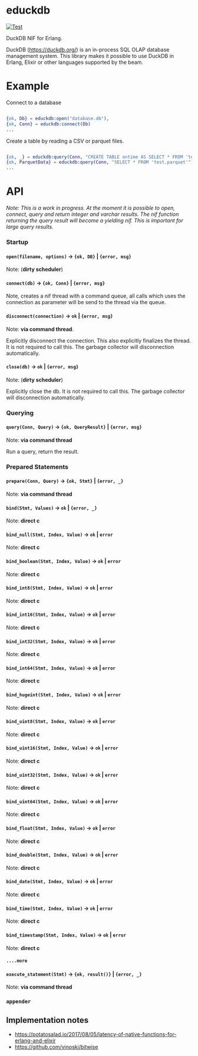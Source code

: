 # educkdb

[![Test](https://github.com/mmzeeman/educkdb/actions/workflows/test.yml/badge.svg)](https://github.com/mmzeeman/educkdb/actions/workflows/test.yml)

DuckDB NIF for Erlang. 

DuckDB (https://duckdb.org/) is an in-process SQL OLAP database management system. This library makes it possible to 
use DuckDB in Erlang, Elixir or other languages supported by the beam.

# Example

Connect to a database

```erlang

{ok, Db} = educkdb:open("database.db"),
{ok, Conn} = educkdb:connect(Db)
...
```

Create a table by reading a CSV or parquet files.

```erlang

{ok, _} = educkdb:query(Conn, "CREATE TABLE ontime AS SELECT * FROM 'test.csv'"),
{ok, ParquetData} = educkdb:query(Conn, "SELECT * FROM 'test.parquet'"),
...
```


# API

*Note: This is a work in progress. At the moment it is possible to open, connect, query and return integer and
varchar results. The nif function returning the query result will become a yielding nif. This is important for
large query results.*

### Startup

#### `open(filename, options)` -> `{ok, DB}` | `{error, msg}` 

Note: (**dirty scheduler**) 

#### `connect(db)` -> `{ok, Conn}` | `{error, msg}`

Note, creates a nif thread with a command queue, all calls which uses the 
connection as parameter will be send to the thread via the queue.

#### `disconnect(connection)` -> `ok` | `{error, msg}`

Note: **via command thread**.

Explicitly disconnect the connection. This also explicitly finalizes the thread.
It is not required to call this. The garbage collector will disconnection 
automatically.

#### `close(db)` -> `ok` | `{error, msg}`

Note: (**dirty scheduler**)

Explicitly close the db. It is not required to call this. The garbage collector 
will disconnection automatically.

### Querying

#### `query(Conn, Query)` -> `{ok, QueryResult}` | `{error, msg}`

Note: **via command thread**

Run a query, return the result.

### Prepared Statements

#### `prepare(Conn, Query)` -> `{ok, Stmt}` | `{error, _}`

Note: **via command thread**

#### `bind(Stmt, Values)` -> `ok` | `{error, _}`

Note: **direct c**

#### `bind_null(Stmt, Index, Value)` -> `ok` | `error`
Note: **direct c**

#### `bind_boolean(Stmt, Index, Value)` -> `ok` | `error`
Note: **direct c**

#### `bind_int8(Stmt, Index, Value)` -> `ok` | `error`
Note: **direct c**

#### `bind_int16(Stmt, Index, Value)` -> `ok` | `error`
Note: **direct c**

#### `bind_int32(Stmt, Index, Value)` -> `ok` | `error`
Note: **direct c**

#### `bind_int64(Stmt, Index, Value)` -> `ok` | `error`
Note: **direct c**

#### `bind_hugeint(Stmt, Index, Value)` -> `ok` | `error`
Note: **direct c**

#### `bind_uint8(Stmt, Index, Value)` -> `ok` | `error`
Note: **direct c**

#### `bind_uint16(Stmt, Index, Value)` -> `ok` | `error`
Note: **direct c**

#### `bind_uint32(Stmt, Index, Value)` -> `ok` | `error`
Note: **direct c**

#### `bind_uint64(Stmt, Index, Value)` -> `ok` | `error`
Note: **direct c**

#### `bind_float(Stmt, Index, Value)` -> `ok` | `error`
Note: **direct c**

#### `bind_double(Stmt, Index, Value)` -> `ok` | `error`
Note: **direct c**

#### `bind_date(Stmt, Index, Value)` -> `ok` | `error`
Note: **direct c**

#### `bind_time(Stmt, Index, Value)` -> `ok` | `error`
Note: **direct c**

#### `bind_timestamp(Stmt, Index, Value)` -> `ok` | `error`
Note: **direct c**

#### `....more`

#### `execute_statement(Stmt)` -> `{ok, result()}` | `{error, _}`

Note: **via command thread**

### `appender`

#### 

## Implementation notes

 * https://potatosalad.io/2017/08/05/latency-of-native-functions-for-erlang-and-elixir
 * https://github.com/vinoski/bitwise

